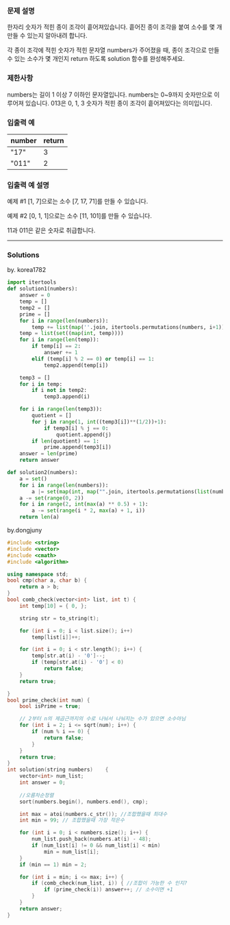 ### 문제 설명
한자리 숫자가 적힌 종이 조각이 흩어져있습니다. 흩어진 종이 조각을 붙여 소수를 몇 개 만들 수 있는지 알아내려 합니다.

각 종이 조각에 적힌 숫자가 적힌 문자열 numbers가 주어졌을 때, 종이 조각으로 만들 수 있는 소수가 몇 개인지 return 하도록 solution 함수를 완성해주세요.
### 제한사항
numbers는 길이 1 이상 7 이하인 문자열입니다.
numbers는 0~9까지 숫자만으로 이루어져 있습니다.
013은 0, 1, 3 숫자가 적힌 종이 조각이 흩어져있다는 의미입니다.
### 입출력 예
|number	|	return|
|--|--|
|"17"| 3|
|"011"| 2|


### 입출력 예 설명
예제 #1
[1, 7]으로는 소수 [7, 17, 71]를 만들 수 있습니다.

예제 #2
[0, 1, 1]으로는 소수 [11, 101]를 만들 수 있습니다.

11과 011은 같은 숫자로 취급합니다.

---
### Solutions

by. korea1782

```python
import itertools
def solution1(numbers):
    answer = 0
    temp = []
    temp2 = []
    prime = []
    for i in range(len(numbers)):
        temp += list(map(''.join, itertools.permutations(numbers, i+1)))
    temp = list(set((map(int, temp))))
    for i in range(len(temp)):
        if temp[i] == 2:
            answer += 1
        elif (temp[i] % 2 == 0) or temp[i] == 1:
            temp2.append(temp[i])

    temp3 = []
    for i in temp:
        if i not in temp2:
            temp3.append(i)

    for i in range(len(temp3)):
        quotient = []
        for j in range(1, int((temp3[i])**(1/2))+1):
            if temp3[i] % j == 0:
                quotient.append(j)
        if len(quotient) == 1:
            prime.append(temp3[i])
    answer = len(prime)
    return answer

def solution2(numbers):
    a = set()
    for i in range(len(numbers)):
        a |= set(map(int, map("".join, itertools.permutations(list(numbers), i + 1))))
    a -= set(range(0, 2))
    for i in range(2, int(max(a) ** 0.5) + 1):
        a -= set(range(i * 2, max(a) + 1, i))
    return len(a)
```

by.dongjuny
```c++
#include <string>
#include <vector>
#include <cmath>
#include <algorithm>

using namespace std;
bool cmp(char a, char b) {
    return a > b;
}
bool comb_check(vector<int> list, int t) {
    int temp[10] = { 0, };

    string str = to_string(t);

    for (int i = 0; i < list.size(); i++)
        temp[list[i]]++;

    for (int i = 0; i < str.length(); i++) {
        temp[str.at(i) - '0']--;
        if (temp[str.at(i) - '0'] < 0)
            return false;
    }
    return true;

}
bool prime_check(int num) {
    bool isPrime = true;

    // 2부터 n의 제곱근까지의 수로 나눠서 나눠지는 수가 있으면 소수아님
    for (int i = 2; i <= sqrt(num); i++) {
        if (num % i == 0) {
            return false;
        }
    }
    return true;
}
int solution(string numbers)    {
    vector<int> num_list;
    int answer = 0;
    
    //오름차순정렬
    sort(numbers.begin(), numbers.end(), cmp);

    int max = atoi(numbers.c_str()); //조합했을때 최대수
    int min = 99; // 조합했을때 가장 작은수

    for (int i = 0; i < numbers.size(); i++) {
        num_list.push_back(numbers.at(i) - 48);
        if (num_list[i] != 0 && num_list[i] < min)
            min = num_list[i];
    }
    if (min == 1) min = 2;

    for (int i = min; i <= max; i++) {
        if (comb_check(num_list, i)) { //조합이 가능한 수 인지?
            if (prime_check(i)) answer++; // 소수이면 +1
        }
    }
    return answer;
}
```
